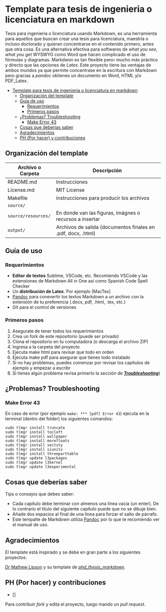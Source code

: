# Template para tesis de ingenieria o licenciatura en markdown

Tesis para ingeniería o licenciatura usando Markdown, es una herramienta para aquellos que buscan crear una tesis para licenciatura, maestría o incluso doctorado y quieran concentrarse en el contenido primero, antes que otra cosa. Es una alternativa efectiva para softwares de _what you see, what you get_ WYSWYG como Word que hacen complicado el uso de fórmulas y diagramas. Markdwon es tan flexible pero‹ mucho más práctico y directo que las opciones de _Latex_. Este proyecto tiene las ventajas de ambos mundos ya que permite concentrase en la escritura con Markdown pero gracias a _pandoc_ obtienes un documento en Word, HTML y/o PDF_Latex.

+ [Template para tesis de ingenieria o licenciatura en markdown](#template-para-tesis-de-ingenieria-o-licenciatura-en-markdown)
  + [Organización del template](#organización-del-template)
  + [Guía de uso](#guía-de-uso)
    + [Requerimientos](#requerimientos)
    + [Primeros pasos](#primeros-pasos)
  + [¿Problemas? Troubleshooting](#problemas-troubleshooting)
    + [Make Error 43](#make-error-43)
  + [Cosas que deberías saber](#cosas-que-deberías-saber)
  + [Agradecimientos](#agradecimientos)
  + [PH (Por hacer) y contribuciones](#ph-por-hacer-y-contribuciones)

## Organización del template
| Archivo o Carpeta   | Descripción                                                  |
| ------------------- | ------------------------------------------------------------ |
| README.md           | Instrucciones                                                |
| License.md          | MIT License                                                  |
| Makefile            | instrucciones para producir los archivos                     |
| `source/`           |                                                              |
| `source/resources/` | En donde van las figuras, imágnes o recursos a insertar      |
| `output/`           | Archivos de salida (documentos finales en .pdf, docx, .html) |

## Guía de uso

### Requerimientos

- **Editor de textos** Sublime, VSCode, etc. Recomiendo VSCode y las extensiones de Markdown All in One así como Spanish Code Spell Checker
- Un **distribución de Latex**. Por ejemplo [MacTex]
- [Pandoc]() para conevertir los textos Markdown a un archivo con la extensión de tu preferencia (.docx, pdf, .html, .tex, etc.)
- Git para el control de versiones

### Primeros pasos

1. Asegurate de tener todos los requerimientos
2. Crea un fork de este repositorio (puede ser privado)
3. Clona el repositorio en tu computadora (o descarga el archivo ZIP)
4. Ingresa a la carpeta del proyecto
5. Ejecuta make html para revisar que todo en orden
6. Ejecuta make pdf para asegurar que tienes todo instalado
7. Si no hay problemas, puedes comenzar por revisar los capítulos de ejemplo y empezar a escribr
8. Si tienes algún problema revisa primerlo la sección de [**_Troubleshooting_**](#problemas-troubleshooting))

## ¿Problemas? Troubleshooting

### Make Error 43

En caso de error (por ejemplo `make: *** [pdf] Error 43`) ejecuta en la terminal (dentro del folder) los siguientes comandos:

```
sudo tlmgr install truncate
sudo tlmgr install tocloft
sudo tlmgr install wallpaper
sudo tlmgr install morefloats
sudo tlmgr install sectsty
sudo tlmgr install siunitx
sudo tlmgr install threeparttable
sudo tlmgr update l3packages
sudo tlmgr update l3kernel
sudo tlmgr update l3experimental
```

## Cosas que deberías saber

Tips o consejos que debes saber:

- Cada capítulo debe terminar con almenos una linea vacia (un enter). De lo contrarío el título del siguiente capítulo puede que no se dibuje bien.
- Añade dos espacios al final de una linea para forzar el salto de párrafo.
- Este tempalte de Markdown utiliza [Pandoc](http://pandoc.org/MANUAL.html) por lo que te recomiendo ver el manual de uso.

## Agradecimientos

El template está inspirado y se debe en gran parte a los siguientes proyectos:

[Dr Mathew Lipson](https://www.theurbanist.com.au) y su template de [_phd_thesis_markdown_](https://github.com/matlipson/phd_thesis_markdown).
## PH (Por hacer) y contribuciones

- []


Para contribuir _fork_ y edita el proyecto, luego mando un _pull request_.